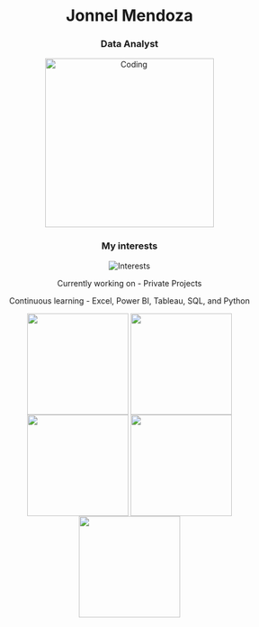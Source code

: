 <h1 align="center">Jonnel Mendoza</h1>
<h3 align="center">Data Analyst</h3>
<p align="center">
 <img alt="Coding" width="300" height="auto" src="assets/coding.gif"/>
</p>
<h3 align="center">My interests</h3>
<p align="center">
  <img src="https://readme-typing-svg.demolab.com/?lines=Data Visualization;Artificial Intelligence;Deep Learning;Data Science&font=Fira%20Code&center=true&width=380&height=50&duration=1000&pause=1000&color=#6A5ACD" alt="Interests">
<p align="center">Currently working on - Private Projects</p>
<p align="center">Continuous learning - Excel, Power BI, Tableau, SQL, and Python </p>
</p>
<div align="center">
<img align="center" src="http://github-profile-summary-cards.vercel.app/api/cards/productive-time?username=TheMendoza&theme=transparent&utcOffset=8" height="180em" />
<img align="center" src="http://github-profile-summary-cards.vercel.app/api/cards/most-commit-language?username=TheMendoza&theme=transparent" height="180em" />
<img align="center" src="http://github-profile-summary-cards.vercel.app/api/cards/repos-per-language?username=TheMendoza&theme=transparent" height="180em" />
<img align="center" src="http://github-profile-summary-cards.vercel.app/api/cards/stats?username=TheMendoza&theme=transparent&utcOffset=5.30" height="180em" />
<img align="center" src="http://github-profile-summary-cards.vercel.app/api/cards/profile-details?username=TheMendoza&theme=transparent" height="180em" />
</div>
